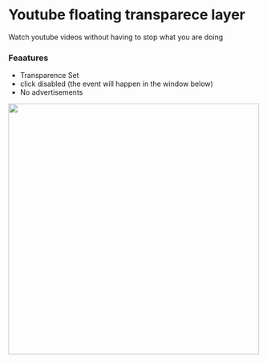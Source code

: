 # Youtube floating transparece layer

Watch youtube videos without having to stop what you are doing

### Feaatures

 - Transparence Set
 - click disabled (the event will happen in the window below)
 - No advertisements


<img  width="500"  src="https://image.ibb.co/k0uNF6/print.png" />
